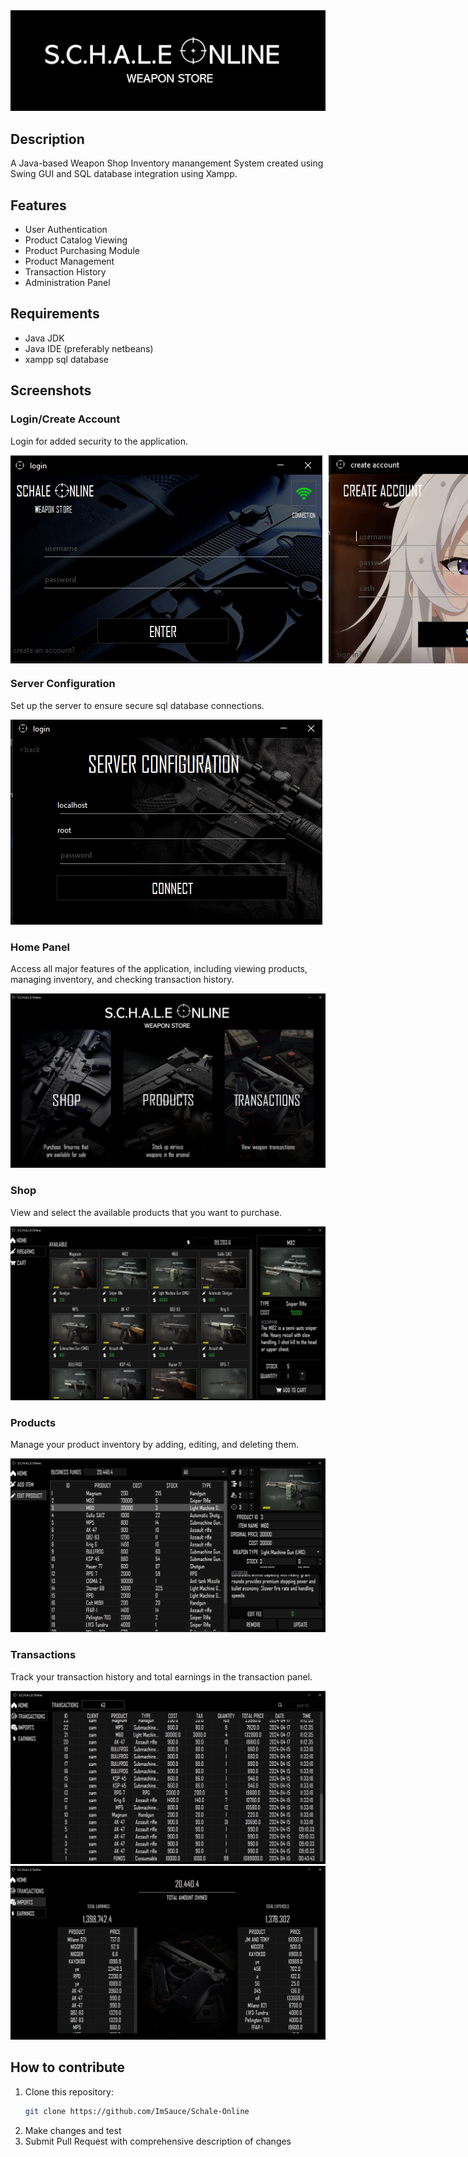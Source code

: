 <img src="screenshots/SchaleOnlineBanner.png" alt="Schale Online"/>

## Description
A Java-based Weapon Shop Inventory manangement System created using Swing GUI and SQL database integration using Xampp.

## Features
- User Authentication
- Product Catalog Viewing
- Product Purchasing Module
- Product Management
- Transaction History
- Administration Panel


## Requirements
- Java JDK
- Java IDE (preferably netbeans)
- xampp sql database


## Screenshots

### Login/Create Account
Login for added security to the application.

<div style="display: flex; gap: 10px;">
<img src="screenshots/login.png" alt="Login"/>
<img src="screenshots/sign up.png" alt="Create Account"/>
</div>

### Server Configuration
Set up the server to ensure secure sql database connections.

<img src="screenshots/server config.png" alt="Server Config"/>

### Home Panel
Access all major features of the application, including viewing products, managing inventory, and checking transaction history.

<img src="screenshots/home.png" alt="Home"/>

### Shop
View and select the available products that you want to purchase.

<img src="screenshots/guns.png" alt="Guns"/>

### Products
Manage your product inventory by adding, editing, and deleting them.

<img src="screenshots/edit.png" alt="Inventory"/>

### Transactions
Track your transaction history and  total earnings in the transaction panel.

<div>
<img src="screenshots/history.png" alt="Transaction"/>
<img src="screenshots/earnings.png" alt="Earning"/>
</div>




## How to contribute
1. Clone this repository:
    ```bash
    git clone https://github.com/ImSauce/Schale-Online
    ```
2. Make changes and test
3. Submit Pull Request with comprehensive description of changes
